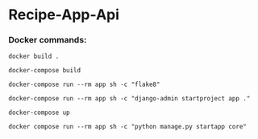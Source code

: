 # Recipe-App-Api

### Docker commands:

```
docker build . 
```

```
docker-compose build
```

```
docker-compose run --rm app sh -c "flake8"
```

```
docker-compose run --rm app sh -c "django-admin startproject app ."
```

```
docker-compose up
```

```
docker compose run --rm app sh -c "python manage.py startapp core"
```
